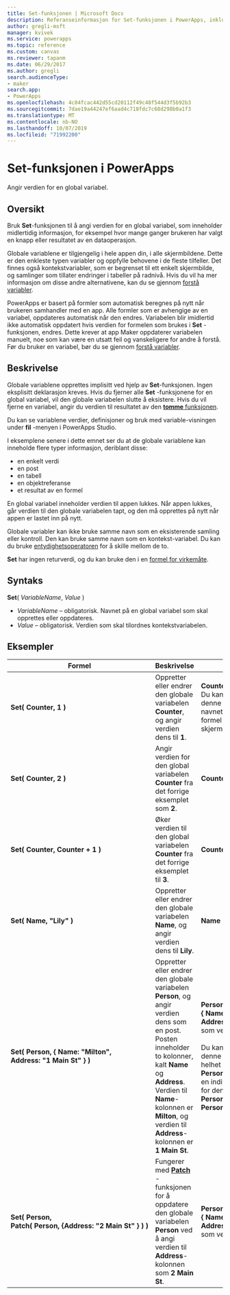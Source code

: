 ```yaml
---
title: Set-funksjonen | Microsoft Docs
description: Referanseinformasjon for Set-funksjonen i PowerApps, inkludert syntaks og eksempler
author: gregli-msft
manager: kvivek
ms.service: powerapps
ms.topic: reference
ms.custom: canvas
ms.reviewer: tapanm
ms.date: 06/29/2017
ms.author: gregli
search.audienceType:
- maker
search.app:
- PowerApps
ms.openlocfilehash: 4c84fcac442d55cd20112f49c48f544d3f5b92b3
ms.sourcegitcommit: 7dae19a44247ef6aad4c718fdc7c68d298b0a1f3
ms.translationtype: MT
ms.contentlocale: nb-NO
ms.lasthandoff: 10/07/2019
ms.locfileid: "71992200"
---
```

# <a name="set-function-in-powerapps"></a>Set-funksjonen i PowerApps
Angir verdien for en global variabel.

## <a name="overview"></a>Oversikt
Bruk **Set**-funksjonen til å angi verdien for en global variabel, som inneholder midlertidig informasjon, for eksempel hvor mange ganger brukeren har valgt en knapp eller resultatet av en dataoperasjon.  

Globale variablene er tilgjengelig i hele appen din, i alle skjermbildene. Dette er den enkleste typen variabler og oppfylle behovene i de fleste tilfeller. Det finnes også kontekstvariabler, som er begrenset til ett enkelt skjermbilde, og samlinger som tillater endringer i tabeller på radnivå. Hvis du vil ha mer informasjon om disse andre alternativene, kan du se gjennom [forstå variabler](../working-with-variables.md).

PowerApps er basert på formler som automatisk beregnes på nytt når brukeren samhandler med en app. Alle formler som er avhengige av en variabel, oppdateres automatisk når den endres. Variabelen blir imidlertid ikke automatisk oppdatert hvis verdien for formelen som brukes i **Set** -funksjonen, endres. Dette krever at app Maker oppdaterer variabelen manuelt, noe som kan være en utsatt feil og vanskeligere for andre å forstå. Før du bruker en variabel, bør du se gjennom [forstå variabler](../working-with-variables.md).

## <a name="description"></a>Beskrivelse
Globale variablene opprettes implisitt ved hjelp av **Set**-funksjonen. Ingen eksplisitt deklarasjon kreves. Hvis du fjerner alle **Set** -funksjonene for en global variabel, vil den globale variabelen slutte å eksistere. Hvis du vil fjerne en variabel, angir du verdien til resultatet av den [ **tomme** funksjonen](function-isblank-isempty.md).

Du kan se variablene verdier, definisjoner og bruk med variable-visningen under **fil** -menyen i PowerApps Studio.

I eksemplene senere i dette emnet ser du at de globale variablene kan inneholde flere typer informasjon, deriblant disse:

* en enkelt verdi
* en post
* en tabell
* en objektreferanse
* et resultat av en formel

En global variabel inneholder verdien til appen lukkes.  Når appen lukkes, går verdien til den globale variabelen tapt, og den må opprettes på nytt når appen er lastet inn på nytt.

Globale variabler kan ikke bruke samme navn som en eksisterende samling eller kontroll.  Den kan bruke samme navn som en kontekst-variabel.  Du kan du bruke [entydighetsoperatoren](operators.md#disambiguation-operator) for å skille mellom de to.

**Set** har ingen returverdi, og du kan bruke den i en [formel for virkemåte](../working-with-formulas-in-depth.md).

## <a name="syntax"></a>Syntaks
**Set**( *VariableName*, *Value* )

* *VariableName* – obligatorisk.  Navnet på en global variabel som skal opprettes eller oppdateres.
* *Value* – obligatorisk.  Verdien som skal tilordnes kontekstvariabelen.

## <a name="examples"></a>Eksempler

| Formel | Beskrivelse | Resultat |
| --- | --- | --- |
| **Set(&nbsp;Counter,&nbsp;1&nbsp;)** |Oppretter eller endrer den globale variabelen **Counter**, og angir verdien dens til **1**. |**Counter** har verdien **1**. Du kan referere til denne variabelen med navnet **Counter** i en formel på enhver skjerm. |
| **Set(&nbsp;Counter,&nbsp;2&nbsp;)** |Angir verdien for den global variabelen **Counter** fra det forrige eksemplet som **2**. |**Counter** har verdien **2**. |
| **Set(&nbsp;Counter,&nbsp;Counter + 1&nbsp;)** |Øker verdien til den global variabelen **Counter** fra det forrige eksemplet til **3**. |**Counter** har verdien **3**. |
| **Set(&nbsp;Name,&nbsp;"Lily" )** |Oppretter eller endrer den globale variabelen **Name**, og angir verdien dens til **Lily**. |**Name** har verdien **Lily**. |
| **Set(&nbsp;Person,&nbsp;{&nbsp;Name:&nbsp;"Milton", Address:&nbsp;"1&nbsp;Main&nbsp;St"&nbsp;} )** |Oppretter eller endrer den globale variabelen **Person**, og angir verdien dens som en post. Posten inneholder to kolonner, kalt **Name** og **Address**. Verdien til **Name**-kolonnen er **Milton**, og verdien til **Address**-kolonnen er **1 Main St**. |**Person** har posten **{&nbsp;Name:&nbsp;"Milton", Address:&nbsp;"1&nbsp;Main&nbsp;St"&nbsp;}** som verdi.<br><br>Du kan referere til denne posten som helhet med navnet **Person** eller referer til en individuell kolonne for denne posten med **Person.Name** eller **Person.Address**. |
| **Set(&nbsp;Person, Patch(&nbsp;Person,&nbsp;{Address:&nbsp;"2&nbsp;Main&nbsp;St"&nbsp;}&nbsp;)&nbsp;)** |Fungerer med **[Patch](function-patch.md)** -funksjonen for å oppdatere den globale variabelen **Person** ved å angi verdien til **Address**-kolonnen som **2 Main St**. |**Person** har nå posten **{&nbsp;Name:&nbsp;"Milton", Address:&nbsp;"2&nbsp;Main&nbsp;St"&nbsp;}** som verdi. |

